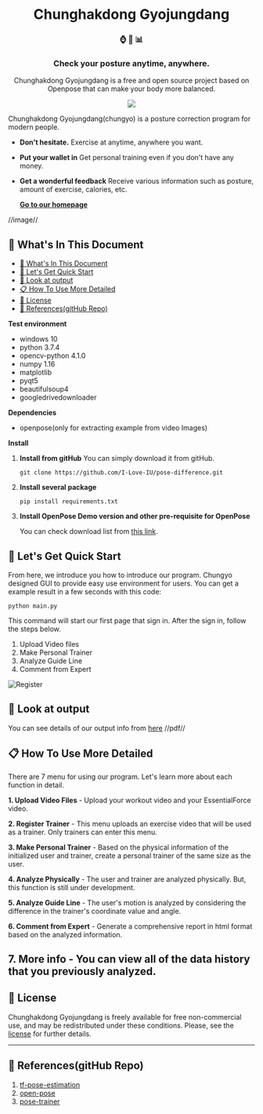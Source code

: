 <h1 align="center">
  Chunghakdong Gyojungdang
</h1>

<h3 align="center">
  ⌚ 💪 📊
</h3>
<h3 align="center">
  Check your posture anytime, anywhere.
</h3>
<p align="center">
  Chunghakdong Gyojungdang is a free and open source project based on Openpose that can make your body more  balanced.
</p>
<p align="center">
  <a href='https://travis-ci.org/I-Love-IU/chungyo'><img src = "https://travis-ci.org/I-Love-IU/chungyo.svg?branch=dev"></a>
</p>

Chunghakdong Gyojungdang(chungyo) is a posture correction program for modern people.

- **Don't hesitate.** Exercise at anytime, anywhere you want.
- **Put your wallet in** Get personal training even if you don't have any money.
- **Get a wonderful feedback** Receive various information such as posture, amount of exercise, calories, etc.

  [**Go to our homepage**](https://rhcsky.gitbook.io/chungyo/)
  
  
//image//

## 📌 What's In This Document

  - [📌 What's In This Document](#-whats-in-this-document)
  - [🚀 Let's Get Quick Start](#-lets-get-quick-start)
  - [👀 Look at output](#-look-at-output)
  - [📋 How To Use More Detailed](#-how-to-use-more-detailed)
  - [📝 License](#license)
  - [🧷 References(gitHub Repo)](#-referencesgithub-repo)


**Test environment**

- windows 10
- python 3.7.4
- opencv-python 4.1.0
- numpy 1.16
- matplotlib
- pyqt5
- beautifulsoup4
- googledrivedownloader

**Dependencies**

+ openpose(only for extracting example from video Images)


**Install**

1. **Install from gitHub**
   You can simply download it from gitHub.

   ```
   git clone https://github.com/I-Love-IU/pose-difference.git
   ```

2. **Install several package**
   ```
   pip install requirements.txt
   ```
3. **Install OpenPose Demo version and other pre-requisite for OpenPose**

   You can check download list from [this link](2).

## 🚀 Let's Get Quick Start
 From here, we introduce you how to introduce our program.
 Chungyo designed GUI to provide easy use environment for users.
 You can get a example result in a few seconds with this code: 
   ```
   python main.py
   ```

   This command will start our first page that sign in. After the sign in, follow  the steps below.
   1. Upload Video files
   2. Make Personal Trainer
   3. Analyze Guide Line
   4. Comment from Expert

   ![Register](https://github.com/I-Love-IU/pose-difference/blob/master/docs/AC_%5B20191011-035747%5D.gif?raw=true)


## 👀 Look at output

You can see details of our output info from [here](https://naver.com)
//pdf//

## 📋 How To Use More Detailed
There are 7 menu for using our program. Let's learn more about each function in detail.

**1. Upload Video Files**
    - Upload your workout video and your EssentialForce video.
    
**2. Register Trainer**
    - This menu uploads an exercise video that will be used as a trainer. Only trainers can enter this menu.

**3. Make Personal Trainer**
    - Based on the physical information of the initialized user and trainer, create a personal trainer of the same size as the user.

**4. Analyze Physically**
    - The user and trainer are analyzed physically. But, this function is still under development.

**5. Analyze Guide Line**
    - The user's motion is analyzed by considering the difference in the trainer's coordinate value and angle.

**6. Comment from Expert**
    - Generate a comprehensive report in html format based on the analyzed information.

**7. More info**
    - You can view all of the data history that you previously analyzed.
---

## 📝 License

Chunghakdong Gyojungdang is freely available for free non-commercial use, and may be redistributed under these conditions. Please, see the [license](LICENSE) for further details.

---

## 🧷 References(gitHub Repo)

1. [tf-pose-estimation](https://github.com/ildoonet/tf-pose-estimation)
2. [open-pose](https://github.com/CMU-Perceptual-Computing-Lab/openpose)
3. [pose-trainer](https://github.com/stevenzchen/pose-trainer)
